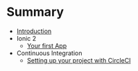 # Summary

* [Introduction](README.md)
* Ionic 2
   * [Your first App](project_setup.md)
* Continuous Integration
   * [Setting up your project with CircleCI](ci/1.md)

